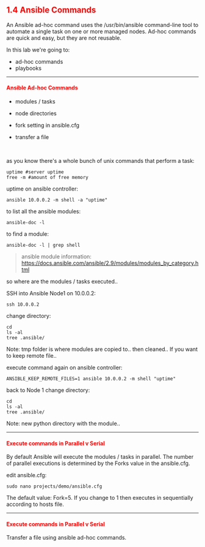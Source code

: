 ## <font color='red'>1.4 Ansible Commands</font>
An Ansible ad-hoc command uses the /usr/bin/ansible command-line tool to automate a single task on one or more managed nodes. Ad-hoc commands are quick and easy, but they are not reusable.  

In this lab we're going to:
* ad-hoc commands
* playbooks

---

#### <font color='red'>Ansible Ad-hoc Commands</font>
* modules / tasks
* node directories
* fork setting in ansible.cfg

* transfer a file


</br>

as you know there's a whole bunch of unix commands that perform a task:
```
uptime #server uptime
free -m #amount of free memory
```
uptime on ansible controller:
```
ansible 10.0.0.2 -m shell -a "uptime"
```
to list all the ansible modules:
```
ansible-doc -l
```
to find a module:
```
ansible-doc -l | grep shell
```

  > ansible module information: https://docs.ansible.com/ansible/2.9/modules/modules_by_category.html

so where are the modules / tasks executed..

SSH into Ansible Node1 on 10.0.0.2:
```
ssh 10.0.0.2
```
change directory:
```
cd
ls -al
tree .ansible/
```
Note: tmp folder is where modules are copied to..  then cleaned..
If you want to keep remote file..

execute command again on ansible controller:
```
ANSIBLE_KEEP_REMOTE_FILES=1 ansible 10.0.0.2 -m shell "uptime"
```
back to Node 1 change directory:
```
cd
ls -al
tree .ansible/
```
Note: new python directory with the module..

---

#### <font color='red'>Execute commands in Parallel v Serial</font>
By default Ansible will execute the modules / tasks in parallel.  The number of parallel executions is determined by the Forks value in the ansible.cfg.

edit ansible.cfg:
```
sudo nano projects/demo/ansible.cfg
```
The default value: Fork=5. If you change to 1 then executes in sequentially according to hosts file.

---

#### <font color='red'>Execute commands in Parallel v Serial</font>
Transfer a file using ansible ad-hoc commands.